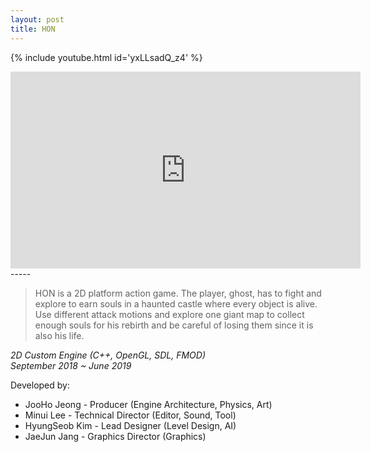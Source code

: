```yaml
---
layout: post
title: HON
---
```

<head>
  <link rel="stylesheet" type="text/css" href="assets/css/styles.css">
</head>

{% include youtube.html id='yxLLsadQ_z4' %}

<iframe width="560" height="315" src="https://www.youtube.com/embed/yxLLsadQ_z4" frameborder="0" allow="accelerometer; autoplay; encrypted-media; gyroscope; picture-in-picture" allowfullscreen></iframe>
<!--more-->
-----

>HON is a 2D platform action game. The player, ghost, has to fight and explore to earn souls in a haunted castle where every object is alive. Use different attack motions and explore one giant map to collect enough souls for his rebirth and be careful of losing them since it is also his life. 

<em>
2D Custom Engine (C++, OpenGL, SDL, FMOD)<br/>
September 2018 ~ June 2019
</em>

Developed by:
* JooHo Jeong - Producer (Engine Architecture, Physics, Art)
* Minui Lee - Technical Director (Editor, Sound, Tool)
* HyungSeob Kim - Lead Designer (Level Design, AI)
* JaeJun Jang - Graphics Director (Graphics)
